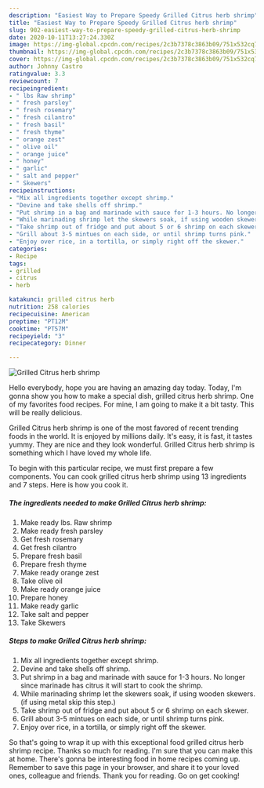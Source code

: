 ```yaml
---
description: "Easiest Way to Prepare Speedy Grilled Citrus herb shrimp"
title: "Easiest Way to Prepare Speedy Grilled Citrus herb shrimp"
slug: 902-easiest-way-to-prepare-speedy-grilled-citrus-herb-shrimp
date: 2020-10-11T13:27:24.330Z
image: https://img-global.cpcdn.com/recipes/2c3b7378c3863b09/751x532cq70/grilled-citrus-herb-shrimp-recipe-main-photo.jpg
thumbnail: https://img-global.cpcdn.com/recipes/2c3b7378c3863b09/751x532cq70/grilled-citrus-herb-shrimp-recipe-main-photo.jpg
cover: https://img-global.cpcdn.com/recipes/2c3b7378c3863b09/751x532cq70/grilled-citrus-herb-shrimp-recipe-main-photo.jpg
author: Johnny Castro
ratingvalue: 3.3
reviewcount: 7
recipeingredient:
- " lbs Raw shrimp"
- " fresh parsley"
- " fresh rosemary"
- " fresh cilantro"
- " fresh basil"
- " fresh thyme"
- " orange zest"
- " olive oil"
- " orange juice"
- " honey"
- " garlic"
- " salt and pepper"
- " Skewers"
recipeinstructions:
- "Mix all ingredients together except shrimp."
- "Devine and take shells off shrimp."
- "Put shrimp in a bag and marinade with sauce for 1-3 hours. No longer since marinade has citrus it will start to cook the shrimp."
- "While marinading shrimp let the skewers soak, if using wooden skewers. (if using metal skip this step.)"
- "Take shrimp out of fridge and put about 5 or 6 shrimp on each skewer."
- "Grill about 3-5 mintues on each side, or until shrimp turns pink."
- "Enjoy over rice, in a tortilla, or simply right off the skewer."
categories:
- Recipe
tags:
- grilled
- citrus
- herb

katakunci: grilled citrus herb 
nutrition: 258 calories
recipecuisine: American
preptime: "PT12M"
cooktime: "PT57M"
recipeyield: "3"
recipecategory: Dinner

---
```



![Grilled Citrus herb shrimp](https://img-global.cpcdn.com/recipes/2c3b7378c3863b09/751x532cq70/grilled-citrus-herb-shrimp-recipe-main-photo.jpg)

Hello everybody, hope you are having an amazing day today. Today, I'm gonna show you how to make a special dish, grilled citrus herb shrimp. One of my favorites food recipes. For mine, I am going to make it a bit tasty. This will be really delicious.

Grilled Citrus herb shrimp is one of the most favored of recent trending foods in the world. It is enjoyed by millions daily. It's easy, it is fast, it tastes yummy. They are nice and they look wonderful. Grilled Citrus herb shrimp is something which I have loved my whole life.




To begin with this particular recipe, we must first prepare a few components. You can cook grilled citrus herb shrimp using 13 ingredients and 7 steps. Here is how you cook it.

<!--inarticleads1-->

##### The ingredients needed to make Grilled Citrus herb shrimp:

1. Make ready  lbs. Raw shrimp
1. Make ready  fresh parsley
1. Get  fresh rosemary
1. Get  fresh cilantro
1. Prepare  fresh basil
1. Prepare  fresh thyme
1. Make ready  orange zest
1. Take  olive oil
1. Make ready  orange juice
1. Prepare  honey
1. Make ready  garlic
1. Take  salt and pepper
1. Take  Skewers




<!--inarticleads2-->

##### Steps to make Grilled Citrus herb shrimp:

1. Mix all ingredients together except shrimp.
1. Devine and take shells off shrimp.
1. Put shrimp in a bag and marinade with sauce for 1-3 hours. No longer since marinade has citrus it will start to cook the shrimp.
1. While marinading shrimp let the skewers soak, if using wooden skewers. (if using metal skip this step.)
1. Take shrimp out of fridge and put about 5 or 6 shrimp on each skewer.
1. Grill about 3-5 mintues on each side, or until shrimp turns pink.
1. Enjoy over rice, in a tortilla, or simply right off the skewer.




So that's going to wrap it up with this exceptional food grilled citrus herb shrimp recipe. Thanks so much for reading. I'm sure that you can make this at home. There's gonna be interesting food in home recipes coming up. Remember to save this page in your browser, and share it to your loved ones, colleague and friends. Thank you for reading. Go on get cooking!
